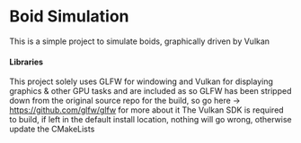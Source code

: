 # Boid Simulation
This is a simple project to simulate boids, graphically driven by Vulkan

#### Libraries
This project solely uses GLFW for windowing and Vulkan for displaying graphics & other GPU tasks and are included as so
GLFW has been stripped down from the original source repo for the build, so go here -> https://github.com/glfw/glfw for more about it
The Vulkan SDK is required to build, if left in the default install location, nothing will go wrong, otherwise update the CMakeLists